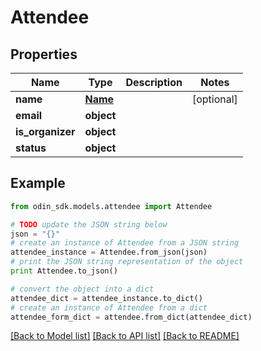 # Attendee


## Properties

Name | Type | Description | Notes
------------ | ------------- | ------------- | -------------
**name** | [**Name**](Name.md) |  | [optional] 
**email** | **object** |  | 
**is_organizer** | **object** |  | 
**status** | **object** |  | 

## Example

```python
from odin_sdk.models.attendee import Attendee

# TODO update the JSON string below
json = "{}"
# create an instance of Attendee from a JSON string
attendee_instance = Attendee.from_json(json)
# print the JSON string representation of the object
print Attendee.to_json()

# convert the object into a dict
attendee_dict = attendee_instance.to_dict()
# create an instance of Attendee from a dict
attendee_form_dict = attendee.from_dict(attendee_dict)
```
[[Back to Model list]](../README.md#documentation-for-models) [[Back to API list]](../README.md#documentation-for-api-endpoints) [[Back to README]](../README.md)


